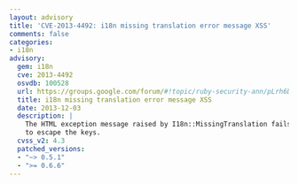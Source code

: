 ```yaml
---
layout: advisory
title: 'CVE-2013-4492: i18n missing translation error message XSS'
comments: false
categories:
- i18n
advisory:
  gem: i18n
  cve: 2013-4492
  osvdb: 100528
  url: https://groups.google.com/forum/#!topic/ruby-security-ann/pLrh6DUw998
  title: i18n missing translation error message XSS
  date: 2013-12-03
  description: |
    The HTML exception message raised by I18n::MissingTranslation fails
    to escape the keys.
  cvss_v2: 4.3
  patched_versions:
  - "~> 0.5.1"
  - ">= 0.6.6"
---
```

